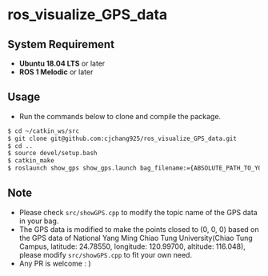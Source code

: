 # ros_visualize_GPS_data

## System Requirement
+ **Ubuntu 18.04 LTS** or later  
+ **ROS 1 Melodic** or later


## Usage
+ Run the commands below to clone and compile the package.  
```bash
$ cd ~/catkin_ws/src
$ git clone git@github.com:cjchang925/ros_visualize_GPS_data.git
$ cd ..
$ source devel/setup.bash
$ catkin_make
$ roslaunch show_gps show_gps.launch bag_filename:={ABSOLUTE_PATH_TO_YOUR_ROS_BAG}
```
## Note
+ Please check `src/showGPS.cpp` to modify the topic name of the GPS data in your bag.
+ The GPS data is modified to make the points closed to (0, 0, 0) based on the GPS data of National Yang Ming Chiao Tung University(Chiao Tung Campus, latitude: 24.78550, longitude: 120.99700, altitude: 116.048), please modify `src/showGPS.cpp` to fit your own need.
+ Any PR is welcome : )
